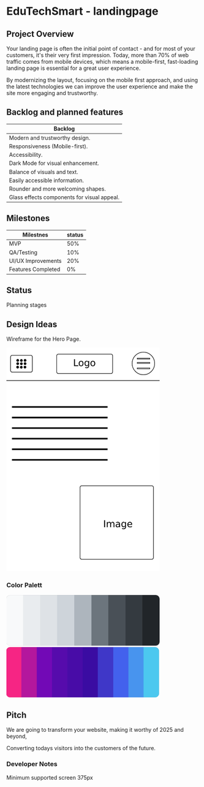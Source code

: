# EduTechSmart - landingpage

## Project Overview

Your landing page is often the initial point of contact - and for most of your customers, it's their very first impression.
Today, more than 70% of web traffic comes from mobile devices, which means a mobile-first, fast-loading landing page is essential for a great user experience.

By modernizing the layout, focusing on the mobile first approach, and using the latest technologies we can improve the user experience and make the site more engaging and trustworthy.

## Backlog and planned features

| Backlog |
|-------------------------------|
| Modern and trustworthy design. |
| Responsiveness (Mobile-first). |
| Accessibility. |
| Dark Mode for visual enhancement. |
| Balance of visuals and text. |
| Easily accessible information. |
| Rounder and more welcoming shapes. |
| Glass effects components for visual appeal. |

## Milestones

| Milestnes | status|
|--------|-------|
| MVP | 50% |
| QA/Testing | 10% |
| UI/UX Improvements | 20% |
| Features Completed | 0% |

## Status

Planning stages

## Design Ideas

Wireframe for the Hero Page.

<img src="assets/images/Wireframe.png" width="400">

### Color Palett

<img src="assets/images/Light Steel Color Swatch.png" width="400">

<img src="assets/images/Purple Raindrop Color Swatch.png" width="400">

## Pitch

We are going to transform your website, making it worthy of 2025 and beyond,

Converting todays visitors into the customers of the future.


### Developer Notes

Minimum supported screen 375px

<!-- README – ska minst innehålla:
• Kort sammanfattning av projektet och vad ni vill uppnå.
• Backlog och planerade features (lista med issues/milestones kopplade).
• Färgschema och designidéer (t.ex. screenshots, färgpalett, skisser).
• Status (vad som är klart, vad som pågår, vad som kommer sen).
• Pitch – varför ert upplägg är rätt för Edutechsmart.

Tänk hela tiden att README är det första Matti ser – den ska vara tydlig, snygg och lockande. -->
